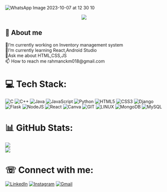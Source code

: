 ![WhatsApp Image 2023-10-07 at 12 30 10](https://github.com/Abdul-Rahman-9040/Abdul-Rahman-9040/assets/116431477/96ceb657-f039-4b57-adc3-a3124743e6e6)
<p align="center"><img src="https://i.imgur.com/A6bWGFl.gif"/></p>
<h2 align="left">💫 About me</h2> 
🔭I’m currently working on Inventory management system<br>🌱I’m currently learning React,Android Studio<br>💬Ask me about HTML,CSS,JS<br>📫 How to reach me rahmanckm018@gmail.com

# 💻 Tech Stack:
![C](https://img.shields.io/badge/c-%2300599C.svg?style=flat&logo=c&logoColor=white) ![C++](https://img.shields.io/badge/c++-%2300599C.svg?style=flat&logo=c%2B%2B&logoColor=white) ![Java](https://img.shields.io/badge/java-%23ED8B00.svg?style=flat&logo=openjdk&logoColor=white) ![JavaScript](https://img.shields.io/badge/javascript-%23323330.svg?style=flat&logo=javascript&logoColor=%23F7DF1E) ![Python](https://img.shields.io/badge/python-3670A0?style=flat&logo=python&logoColor=ffdd54) ![HTML5](https://img.shields.io/badge/html5-%23E34F26.svg?style=flat&logo=html5&logoColor=white) ![CSS3](https://img.shields.io/badge/css3-%231572B6.svg?style=flat&logo=css3&logoColor=white) ![Django](https://img.shields.io/badge/django-%23092E20.svg?style=flat&logo=django&logoColor=white)<br> ![Flask](https://img.shields.io/badge/flask-%23000.svg?style=flat&logo=flask&logoColor=white) ![NodeJS](https://img.shields.io/badge/node.js-6DA55F?style=flat&logo=node.js&logoColor=white) ![React](https://img.shields.io/badge/react-%2320232a.svg?style=flat&logo=react&logoColor=%2361DAFB) ![Canva](https://img.shields.io/badge/Canva-%2300C4CC.svg?style=flat&logo=Canva&logoColor=white) ![GIT](https://img.shields.io/badge/Git-fc6d26?style=flat&logo=git&logoColor=white) ![LINUX](https://img.shields.io/badge/Linux-FCC624?style=flat&logo=linux&logoColor=black) ![MongoDB](https://img.shields.io/badge/MongoDB-%234ea94b.svg?style=flat&logo=mongodb&logoColor=white) ![MySQL](https://img.shields.io/badge/mysql-%2300000f.svg?style=flat&logo=mysql&logoColor=white)
# 📊 GitHub Stats:
![](https://github-readme-streak-stats.herokuapp.com/?user=Abdul-Rahman-9040&theme=dark&hide_border=false)<br/>
![](https://github-readme-stats.vercel.app/api/top-langs/?username=Abdul-Rahman-9040&theme=dark&hide_border=false&include_all_commits=false&count_private=false&layout=compact)
# ☏ Connect with me:
<a href="https://www.linkedin.com/in/abdul-rahman-20b768254/" target="_blank"><img src="https://img.shields.io/badge/LinkedIn-%230077B5.svg?&style=flat-square&logo=linkedin&logoColor=white" alt="LinkedIn"></a>
<a href="https://instagram.com/itss___rahman?igshid=NGVhN2U2NjQ0Yg==" target="_blank"><img src="https://img.shields.io/badge/Instagram-%23E4405F.svg?&style=flat-square&logo=instagram&logoColor=white" alt="Instagram"></a>
[![Gmail](https://img.shields.io/badge/-Gmail-c14438?style=flat&logo=Gmail&logoColor=white)](mailto:rahmanckm018@gmail.com)
</p>
